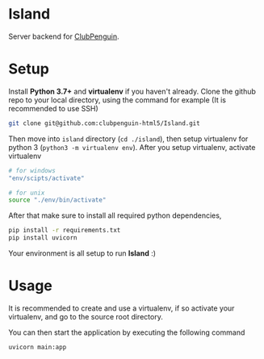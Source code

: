 # Island
Server backend for [ClubPenguin](https://github.com/clubpenguin-html5/ClubPenguin).

# Setup
Install **Python 3.7+** and **virtualenv** if you haven't already. Clone the github repo to your local directory, using the command for example (It is recommended to use SSH)
```bash
git clone git@github.com:clubpenguin-html5/Island.git 
```

Then move into `island` directory (`cd ./island`), then setup virtualenv for python 3 (`python3 -m virtualenv env`). After you setup virtualenv, activate virtualenv
```bash
# for windows
"env/scipts/activate"

# for unix
source "./env/bin/activate"
```
After that make sure to install all required python dependencies,
```bash
pip install -r requirements.txt
pip install uvicorn
```
Your environment is all setup to run **Island** :)

# Usage
It is recommended to create and use a virtualenv, if so activate your virtualenv, and go to the source root directory.

You can then start the application by executing the following command
```bash
uvicorn main:app
```

